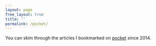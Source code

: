 ```yaml
---
layout: page
free_layout: true
title: ''
permalink: /pocket/
---
```


You can skim through the articles I bookmarked on [pocket](http://getpocket.com) since 2014.

<div id="pocket-items">
</div>

<script type="text/javascript">
window.fetch('/pocket.json')
.then((response) => response.json())
.then(pocketItems => {
  console.log('pocketItems', pocketItems)
  const pocketItemsContainer = document.getElementById('pocket-items')

  const ul = document.createElement('ul')
  ul.classList.add('search-posts')
  ul.classList.add('searchable')
  pocketItemsContainer.appendChild(ul)
  console.time('render')
  const fragment = document.createDocumentFragment()

  pocketItems.items.forEach(function (itemToAdd) {
    if (!itemToAdd) return
    const li = document.createElement('li')
    li.innerHTML = `
      <b>${itemToAdd.date} &nbsp; <a target="_blank" href="${itemToAdd.url}">${itemToAdd.title}</a></b><br/>
    `
    li.setAttribute('class', 'pocket-item')
    fragment.appendChild(li)
    // ul.appendChild(li)
  })

  ul.appendChild(fragment)
  console.timeEnd('render')

})
</script>
